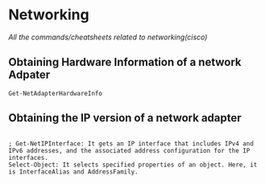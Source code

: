 # Networking
*All the commands/cheatsheets related to networking(cisco)*

## Obtaining Hardware Information of a network Adpater 

`Get-NetAdapterHardwareInfo `

## Obtaining the IP version of a network adapter
``` (Get-NetIPInterface) | Select-Object InterfaceAlias,AddressFamily

; Get-NetIPInterface: It gets an IP interface that includes IPv4 and IPv6 addresses, and the associated address configuration for the IP interfaces.
Select-Object: It selects specified properties of an object. Here, it is InterfaceAlias and AddressFamily. 

```

 
